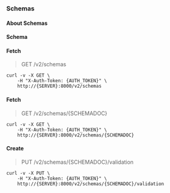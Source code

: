 ### Schemas

#### About Schemas

#### Schema



#### Fetch

> GET /v2/schemas

```curl
curl -v -X GET \
    -H "X-Auth-Token: {AUTH_TOKEN}" \
    http://{SERVER}:8000/v2/schemas
```

#### Fetch

> GET /v2/schemas/{SCHEMADOC}

```curl
curl -v -X GET \
    -H "X-Auth-Token: {AUTH_TOKEN}" \
    http://{SERVER}:8000/v2/schemas/{SCHEMADOC}
```

#### Create

> PUT /v2/schemas/{SCHEMADOC}/validation

```curl
curl -v -X PUT \
    -H "X-Auth-Token: {AUTH_TOKEN}" \
    http://{SERVER}:8000/v2/schemas/{SCHEMADOC}/validation
```

